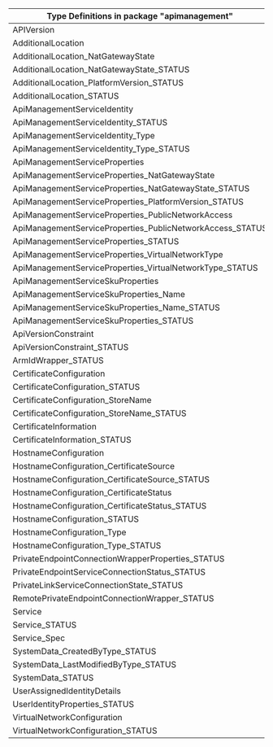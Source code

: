 | Type Definitions in package "apimanagement"               | v1api20220801 |
|-----------------------------------------------------------|---------------|
| APIVersion                                                | v1api20220801 |
| AdditionalLocation                                        | v1api20220801 |
| AdditionalLocation_NatGatewayState                        | v1api20220801 |
| AdditionalLocation_NatGatewayState_STATUS                 | v1api20220801 |
| AdditionalLocation_PlatformVersion_STATUS                 | v1api20220801 |
| AdditionalLocation_STATUS                                 | v1api20220801 |
| ApiManagementServiceIdentity                              | v1api20220801 |
| ApiManagementServiceIdentity_STATUS                       | v1api20220801 |
| ApiManagementServiceIdentity_Type                         | v1api20220801 |
| ApiManagementServiceIdentity_Type_STATUS                  | v1api20220801 |
| ApiManagementServiceProperties                            | v1api20220801 |
| ApiManagementServiceProperties_NatGatewayState            | v1api20220801 |
| ApiManagementServiceProperties_NatGatewayState_STATUS     | v1api20220801 |
| ApiManagementServiceProperties_PlatformVersion_STATUS     | v1api20220801 |
| ApiManagementServiceProperties_PublicNetworkAccess        | v1api20220801 |
| ApiManagementServiceProperties_PublicNetworkAccess_STATUS | v1api20220801 |
| ApiManagementServiceProperties_STATUS                     | v1api20220801 |
| ApiManagementServiceProperties_VirtualNetworkType         | v1api20220801 |
| ApiManagementServiceProperties_VirtualNetworkType_STATUS  | v1api20220801 |
| ApiManagementServiceSkuProperties                         | v1api20220801 |
| ApiManagementServiceSkuProperties_Name                    | v1api20220801 |
| ApiManagementServiceSkuProperties_Name_STATUS             | v1api20220801 |
| ApiManagementServiceSkuProperties_STATUS                  | v1api20220801 |
| ApiVersionConstraint                                      | v1api20220801 |
| ApiVersionConstraint_STATUS                               | v1api20220801 |
| ArmIdWrapper_STATUS                                       | v1api20220801 |
| CertificateConfiguration                                  | v1api20220801 |
| CertificateConfiguration_STATUS                           | v1api20220801 |
| CertificateConfiguration_StoreName                        | v1api20220801 |
| CertificateConfiguration_StoreName_STATUS                 | v1api20220801 |
| CertificateInformation                                    | v1api20220801 |
| CertificateInformation_STATUS                             | v1api20220801 |
| HostnameConfiguration                                     | v1api20220801 |
| HostnameConfiguration_CertificateSource                   | v1api20220801 |
| HostnameConfiguration_CertificateSource_STATUS            | v1api20220801 |
| HostnameConfiguration_CertificateStatus                   | v1api20220801 |
| HostnameConfiguration_CertificateStatus_STATUS            | v1api20220801 |
| HostnameConfiguration_STATUS                              | v1api20220801 |
| HostnameConfiguration_Type                                | v1api20220801 |
| HostnameConfiguration_Type_STATUS                         | v1api20220801 |
| PrivateEndpointConnectionWrapperProperties_STATUS         | v1api20220801 |
| PrivateEndpointServiceConnectionStatus_STATUS             | v1api20220801 |
| PrivateLinkServiceConnectionState_STATUS                  | v1api20220801 |
| RemotePrivateEndpointConnectionWrapper_STATUS             | v1api20220801 |
| Service                                                   | v1api20220801 |
| Service_STATUS                                            | v1api20220801 |
| Service_Spec                                              | v1api20220801 |
| SystemData_CreatedByType_STATUS                           | v1api20220801 |
| SystemData_LastModifiedByType_STATUS                      | v1api20220801 |
| SystemData_STATUS                                         | v1api20220801 |
| UserAssignedIdentityDetails                               | v1api20220801 |
| UserIdentityProperties_STATUS                             | v1api20220801 |
| VirtualNetworkConfiguration                               | v1api20220801 |
| VirtualNetworkConfiguration_STATUS                        | v1api20220801 |
